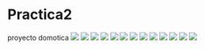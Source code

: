 # Practica2
proyecto domotica
![](https://github.com/daniloosorio/Practica2/blob/master/Screenshot_20210505-222817.png)
![](https://github.com/daniloosorio/Practica2/blob/master/Screenshot_20210505-222832%20(1).png)
![](https://github.com/daniloosorio/Practica2/blob/master/Screenshot_20210505-222908.png)
![](https://github.com/daniloosorio/Practica2/blob/master/Screenshot_20210505-223128.png)
![](https://github.com/daniloosorio/Practica2/blob/master/Screenshot_20210505-223137.png)
![](https://github.com/daniloosorio/Practica2/blob/master/Screenshot_20210505-223143.png)
![](https://github.com/daniloosorio/Practica2/blob/master/Screenshot_20210505-223156.png)
![](https://github.com/daniloosorio/Practica2/blob/master/Screenshot_20210505-223221.png)
![](https://github.com/daniloosorio/Practica2/blob/master/Screenshot_20210505-223231.png)
![](https://github.com/daniloosorio/Practica2/blob/master/Screenshot_20210505-223246.png)
![](https://github.com/daniloosorio/Practica2/blob/master/Screenshot_20210505-223300.png)
![](https://github.com/daniloosorio/Practica2/blob/master/Screenshot_20210505-223314.png)
![](https://github.com/daniloosorio/Practica2/blob/master/Screenshot_20210505-223334.png)
